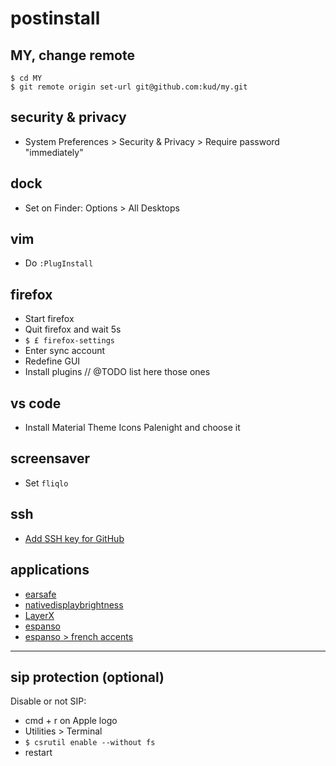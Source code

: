 # postinstall

## MY, change remote

```shell
$ cd MY
$ git remote origin set-url git@github.com:kud/my.git
```

## security & privacy

- System Preferences > Security & Privacy > Require password "immediately"

## dock

- Set on Finder: Options > All Desktops

## vim

- Do `:PlugInstall`

## firefox

- Start firefox
- Quit firefox and wait 5s
- `$ £ firefox-settings`
- Enter sync account
- Redefine GUI
- Install plugins // @TODO list here those ones

## vs code

- Install Material Theme Icons Palenight and choose it

## screensaver

- Set `fliqlo`

## ssh

- [Add SSH key for GitHub](https://help.github.com/articles/connecting-to-github-with-ssh/)

## applications

- [earsafe](https://earsafe.io/)
- [nativedisplaybrightness](https://github.com/KAMIKAZEUA/NativeDisplayBrightness/releases)
- [LayerX](https://yuhua-chen.github.io/LayerX/)
- [espanso](https://github.com/espanso/espanso/releases)
- [espanso > french accents](https://hub.espanso.org/french-accents)

---

## sip protection (optional)

Disable or not SIP:

- cmd + r on Apple logo
- Utilities > Terminal
- `$ csrutil enable --without fs`
- restart
